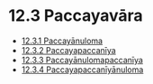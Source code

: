 

# 12.3 Paccayavāra

* [12.3.1 Paccayānuloma](12.3/12.3.1.md)
* [12.3.2 Paccayapaccanīya](12.3/12.3.2.md)
* [12.3.3 Paccayānulomapaccanīya](12.3/12.3.3.md)
* [12.3.4 Paccayapaccanīyānuloma](12.3/12.3.4.md)



